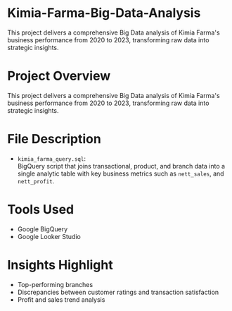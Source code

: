 # Kimia-Farma-Big-Data-Analysis
This project delivers a comprehensive Big Data analysis of Kimia Farma's business performance from 2020 to 2023, transforming raw data into strategic insights.
# Project Overview
This project delivers a comprehensive Big Data analysis of Kimia Farma's business performance from 2020 to 2023, transforming raw data into strategic insights.

# File Description

- `kimia_farma_query.sql`:  
BigQuery script that joins transactional, product, and branch data into a single analytic table with key business metrics such as `nett_sales`, and `nett_profit`.

# Tools Used
- Google BigQuery
- Google Looker Studio

# Insights Highlight
- Top-performing branches
- Discrepancies between customer ratings and transaction satisfaction
- Profit and sales trend analysis
